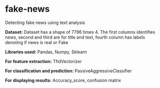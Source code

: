 # fake-news
Detecting fake news using text analysis


**Dataset:**
Dataset has a shape of 7796 times 4. The first columns identifies news, second and third are for title and text, fourth column has labels denoting if news is real or Fake

**Libraries used:** Pandas, Numpy, Sklearn

**For feature extraction:** TfidVectorizer

**For classification and prediction:** PassiveAggressiveClassifier

**For displaying results:** Accuracy_score, confusion matrix
